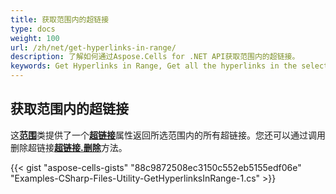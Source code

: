 ```yaml
---
title: 获取范围内的超链接
type: docs
weight: 100
url: /zh/net/get-hyperlinks-in-range/
description: 了解如何通过Aspose.Cells for .NET API获取范围内的超链接。
keywords: Get Hyperlinks in Range, Get all the hyperlinks in the selected range, Delete hyperlink in Range, Delete the hyperlinks in the selected range
---
```

##  **获取范围内的超链接**

这[**范围**](https://reference.aspose.com/cells/net/aspose.cells/range)类提供了一个[**超链接**](https://reference.aspose.com/cells/net/aspose.cells/range/properties/hyperlinks)属性返回所选范围内的所有超链接。您还可以通过调用删除超链接[**超链接.删除**](https://reference.aspose.com/cells/net/aspose.cells/hyperlink/methods/delete)方法。

{{< gist "aspose-cells-gists" "88c9872508ec3150c552eb5155edf06e" "Examples-CSharp-Files-Utility-GetHyperlinksInRange-1.cs" >}}
